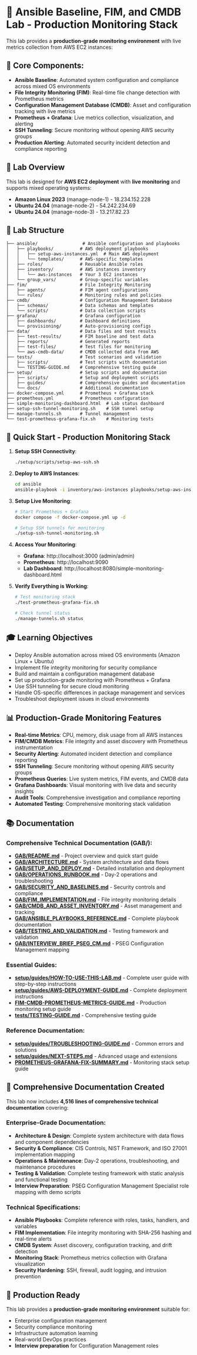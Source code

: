 # 🚀 Ansible Baseline, FIM, and CMDB Lab - Production Monitoring Stack

This lab provides a **production-grade monitoring environment** with live metrics collection from AWS EC2 instances:

## 🎯 **Core Components:**
- **Ansible Baseline**: Automated system configuration and compliance across mixed OS environments
- **File Integrity Monitoring (FIM)**: Real-time file change detection with Prometheus metrics
- **Configuration Management Database (CMDB)**: Asset and configuration tracking with live metrics
- **Prometheus + Grafana**: Live metrics collection, visualization, and alerting
- **SSH Tunneling**: Secure monitoring without opening AWS security groups
- **Production Alerting**: Automated security incident detection and compliance reporting

## 🎯 Lab Overview

This lab is designed for **AWS EC2 deployment** with **live monitoring** and supports mixed operating systems:
- **Amazon Linux 2023** (manage-node-1) - 18.234.152.228
- **Ubuntu 24.04** (manage-node-2) - 54.242.234.69
- **Ubuntu 24.04** (manage-node-3) - 13.217.82.23

## 📁 Lab Structure

```
├── ansible/                 # Ansible configuration and playbooks
│   ├── playbooks/          # AWS deployment playbooks
│   │   ├── setup-aws-instances.yml  # Main AWS deployment
│   │   └── templates/      # AWS-specific templates
│   ├── roles/              # Reusable Ansible roles
│   ├── inventory/          # AWS instances inventory
│   │   └── aws-instances   # Your 3 EC2 instances
│   └── group_vars/         # Group-specific variables
├── fim/                    # File Integrity Monitoring
│   ├── agents/             # FIM agent configurations
│   └── rules/              # Monitoring rules and policies
├── cmdb/                   # Configuration Management Database
│   ├── schemas/            # Data schemas and templates
│   └── scripts/            # Data collection scripts
├── grafana/                # Grafana configuration
│   ├── dashboards/         # Dashboard definitions
│   └── provisioning/       # Auto-provisioning configs
├── data/                   # Data files and test results
│   ├── test-results/       # FIM baseline and test data
│   ├── reports/            # Generated reports
│   ├── test-files/         # Test files for monitoring
│   └── aws-cmdb-data/      # CMDB collected data from AWS
├── tests/                  # Test scenarios and validation
│   ├── scripts/            # Test scripts with documentation
│   └── TESTING-GUIDE.md    # Comprehensive testing guide
├── setup/                  # Setup scripts and documentation
│   ├── scripts/            # Setup and deployment scripts
│   ├── guides/             # Comprehensive guides and documentation
│   └── docs/               # Additional documentation
├── docker-compose.yml      # Prometheus + Grafana stack
├── prometheus.yml          # Prometheus configuration
├── simple-monitoring-dashboard.html  # Lab status dashboard
├── setup-ssh-tunnel-monitoring.sh    # SSH tunnel setup
├── manage-tunnels.sh       # Tunnel management
└── test-prometheus-grafana-fix.sh    # Monitoring tests
```

## 🚀 Quick Start - Production Monitoring Stack

1. **Setup SSH Connectivity**:
   ```bash
   ./setup/scripts/setup-aws-ssh.sh
   ```

2. **Deploy to AWS Instances**:
   ```bash
   cd ansible
   ansible-playbook -i inventory/aws-instances playbooks/setup-aws-instances.yml
   ```

3. **Setup Live Monitoring**:
   ```bash
   # Start Prometheus + Grafana
   docker compose -f docker-compose.yml up -d
   
   # Setup SSH tunnels for monitoring
   ./setup-ssh-tunnel-monitoring.sh
   ```

4. **Access Your Monitoring**:
   - **Grafana**: http://localhost:3000 (admin/admin)
   - **Prometheus**: http://localhost:9090
   - **Lab Dashboard**: http://localhost:8080/simple-monitoring-dashboard.html

5. **Verify Everything is Working**:
   ```bash
   # Test monitoring stack
   ./test-prometheus-grafana-fix.sh
   
   # Check tunnel status
   ./manage-tunnels.sh status
   ```

## 🎓 Learning Objectives

- Deploy Ansible automation across mixed OS environments (Amazon Linux + Ubuntu)
- Implement file integrity monitoring for security compliance
- Build and maintain a configuration management database
- Set up production-grade monitoring with Prometheus + Grafana
- Use SSH tunneling for secure cloud monitoring
- Handle OS-specific differences in package management and services
- Troubleshoot deployment issues in cloud environments

## 📊 Production-Grade Monitoring Features

- **Real-time Metrics**: CPU, memory, disk usage from all AWS instances
- **FIM/CMDB Metrics**: File integrity and asset discovery with Prometheus instrumentation
- **Security Alerting**: Automated incident detection and compliance reporting
- **SSH Tunneling**: Secure monitoring without opening AWS security groups
- **Prometheus Queries**: Live system metrics, FIM events, and CMDB data
- **Grafana Dashboards**: Visual monitoring with live data and security insights
- **Audit Tools**: Comprehensive investigation and compliance reporting
- **Automated Testing**: Comprehensive monitoring stack validation

## 📚 Documentation

### **Comprehensive Technical Documentation (GAB/):**
- **[GAB/README.md](GAB/README.md)** - Project overview and quick start guide
- **[GAB/ARCHITECTURE.md](GAB/ARCHITECTURE.md)** - System architecture and data flows
- **[GAB/SETUP_AND_DEPLOY.md](GAB/SETUP_AND_DEPLOY.md)** - Detailed installation and deployment
- **[GAB/OPERATIONS_RUNBOOK.md](GAB/OPERATIONS_RUNBOOK.md)** - Day-2 operations and troubleshooting
- **[GAB/SECURITY_AND_BASELINES.md](GAB/SECURITY_AND_BASELINES.md)** - Security controls and compliance
- **[GAB/FIM_IMPLEMENTATION.md](GAB/FIM_IMPLEMENTATION.md)** - File integrity monitoring details
- **[GAB/CMDB_AND_ASSET_INVENTORY.md](GAB/CMDB_AND_ASSET_INVENTORY.md)** - Asset management and tracking
- **[GAB/ANSIBLE_PLAYBOOKS_REFERENCE.md](GAB/ANSIBLE_PLAYBOOKS_REFERENCE.md)** - Complete playbook documentation
- **[GAB/TESTING_AND_VALIDATION.md](GAB/TESTING_AND_VALIDATION.md)** - Testing framework and validation
- **[GAB/INTERVIEW_BRIEF_PSEG_CM.md](GAB/INTERVIEW_BRIEF_PSEG_CM.md)** - PSEG Configuration Management mapping

### **Essential Guides:**
- **[setup/guides/HOW-TO-USE-THIS-LAB.md](setup/guides/HOW-TO-USE-THIS-LAB.md)** - Complete user guide with step-by-step instructions
- **[setup/guides/AWS-DEPLOYMENT-GUIDE.md](setup/guides/AWS-DEPLOYMENT-GUIDE.md)** - Complete deployment instructions
- **[FIM-CMDB-PROMETHEUS-METRICS-GUIDE.md](FIM-CMDB-PROMETHEUS-METRICS-GUIDE.md)** - Production monitoring setup guide
- **[tests/TESTING-GUIDE.md](tests/TESTING-GUIDE.md)** - Comprehensive testing guide

### **Reference Documentation:**
- **[setup/guides/TROUBLESHOOTING-GUIDE.md](setup/guides/TROUBLESHOOTING-GUIDE.md)** - Common errors and solutions
- **[setup/guides/NEXT-STEPS.md](setup/guides/NEXT-STEPS.md)** - Advanced usage and extensions
- **[PROMETHEUS-GRAFANA-FIX-SUMMARY.md](PROMETHEUS-GRAFANA-FIX-SUMMARY.md)** - Monitoring stack setup guide

## 📖 **Comprehensive Documentation Created**

This lab now includes **4,516 lines of comprehensive technical documentation** covering:

### **Enterprise-Grade Documentation:**
- **Architecture & Design**: Complete system architecture with data flows and component dependencies
- **Security & Compliance**: CIS Controls, NIST Framework, and ISO 27001 implementation mapping
- **Operations & Maintenance**: Day-2 operations, troubleshooting, and maintenance procedures
- **Testing & Validation**: Complete testing framework with static analysis and functional testing
- **Interview Preparation**: PSEG Configuration Management Specialist role mapping with demo scripts

### **Technical Specifications:**
- **Ansible Playbooks**: Complete reference with roles, tasks, handlers, and variables
- **FIM Implementation**: File integrity monitoring with SHA-256 hashing and real-time alerts
- **CMDB System**: Asset discovery, configuration tracking, and drift detection
- **Monitoring Stack**: Prometheus metrics collection with Grafana visualization
- **Security Hardening**: SSH, firewall, audit logging, and intrusion prevention

## 🎯 Production Ready

This lab provides a **production-grade monitoring environment** suitable for:
- Enterprise configuration management
- Security compliance monitoring
- Infrastructure automation learning
- Real-world DevOps practices
- **Interview preparation** for Configuration Management roles
